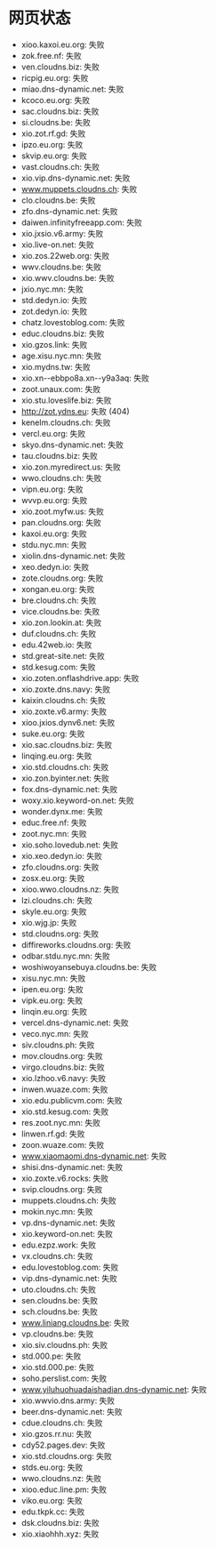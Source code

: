# 网页状态
- xioo.kaxoi.eu.org: 失败
- zok.free.nf: 失败
- ven.cloudns.biz: 失败
- ricpig.eu.org: 失败
- miao.dns-dynamic.net: 失败
- kcoco.eu.org: 失败
- sac.cloudns.biz: 失败
- si.cloudns.be: 失败
- xio.zot.rf.gd: 失败
- ipzo.eu.org: 失败
- skvip.eu.org: 失败
- vast.cloudns.ch: 失败
- xio.vip.dns-dynamic.net: 失败
- www.muppets.cloudns.ch: 失败
- clo.cloudns.be: 失败
- zfo.dns-dynamic.net: 失败
- daiwen.infinityfreeapp.com: 失败
- xio.jxsio.v6.army: 失败
- xio.live-on.net: 失败
- xio.zos.22web.org: 失败
- wwv.cloudns.be: 失败
- xio.wwv.cloudns.be: 失败
- jxio.nyc.mn: 失败
- std.dedyn.io: 失败
- zot.dedyn.io: 失败
- chatz.lovestoblog.com: 失败
- educ.cloudns.biz: 失败
- xio.gzos.link: 失败
- age.xisu.nyc.mn: 失败
- xio.mydns.tw: 失败
- xio.xn--ebbpo8a.xn--y9a3aq: 失败
- zoot.unaux.com: 失败
- xio.stu.loveslife.biz: 失败
- http://zot.ydns.eu: 失败 (404)
- kenelm.cloudns.ch: 失败
- vercl.eu.org: 失败
- skyo.dns-dynamic.net: 失败
- tau.cloudns.biz: 失败
- xio.zon.myredirect.us: 失败
- wwo.cloudns.ch: 失败
- vipn.eu.org: 失败
- wvvp.eu.org: 失败
- xio.zoot.myfw.us: 失败
- pan.cloudns.org: 失败
- kaxoi.eu.org: 失败
- stdu.nyc.mn: 失败
- xiolin.dns-dynamic.net: 失败
- xeo.dedyn.io: 失败
- zote.cloudns.org: 失败
- xongan.eu.org: 失败
- bre.cloudns.ch: 失败
- vice.cloudns.be: 失败
- xio.zon.lookin.at: 失败
- duf.cloudns.ch: 失败
- edu.42web.io: 失败
- std.great-site.net: 失败
- std.kesug.com: 失败
- xio.zoten.onflashdrive.app: 失败
- xio.zoxte.dns.navy: 失败
- kaixin.cloudns.ch: 失败
- xio.zoxte.v6.army: 失败
- xioo.jxios.dynv6.net: 失败
- suke.eu.org: 失败
- xio.sac.cloudns.biz: 失败
- linqing.eu.org: 失败
- xio.std.cloudns.ch: 失败
- xio.zon.byinter.net: 失败
- fox.dns-dynamic.net: 失败
- woxy.xio.keyword-on.net: 失败
- wonder.dynx.me: 失败
- educ.free.nf: 失败
- zoot.nyc.mn: 失败
- xio.soho.lovedub.net: 失败
- xio.xeo.dedyn.io: 失败
- zfo.cloudns.org: 失败
- zosx.eu.org: 失败
- xioo.wwo.cloudns.nz: 失败
- lzi.cloudns.ch: 失败
- skyle.eu.org: 失败
- xio.wjg.jp: 失败
- std.cloudns.org: 失败
- diffireworks.cloudns.org: 失败
- odbar.stdu.nyc.mn: 失败
- woshiwoyansebuya.cloudns.be: 失败
- xisu.nyc.mn: 失败
- ipen.eu.org: 失败
- vipk.eu.org: 失败
- linqin.eu.org: 失败
- vercel.dns-dynamic.net: 失败
- veco.nyc.mn: 失败
- siv.cloudns.ph: 失败
- mov.cloudns.org: 失败
- virgo.cloudns.biz: 失败
- xio.lzhoo.v6.navy: 失败
- inwen.wuaze.com: 失败
- xio.edu.publicvm.com: 失败
- xio.std.kesug.com: 失败
- res.zoot.nyc.mn: 失败
- linwen.rf.gd: 失败
- zoon.wuaze.com: 失败
- www.xiaomaomi.dns-dynamic.net: 失败
- shisi.dns-dynamic.net: 失败
- xio.zoxte.v6.rocks: 失败
- svip.cloudns.org: 失败
- muppets.cloudns.ch: 失败
- mokin.nyc.mn: 失败
- vp.dns-dynamic.net: 失败
- xio.keyword-on.net: 失败
- edu.ezpz.work: 失败
- vx.cloudns.ch: 失败
- edu.lovestoblog.com: 失败
- vip.dns-dynamic.net: 失败
- uto.cloudns.ch: 失败
- sen.cloudns.be: 失败
- sch.cloudns.be: 失败
- www.liniang.cloudns.be: 失败
- vp.cloudns.be: 失败
- xio.siv.cloudns.ph: 失败
- std.000.pe: 失败
- xio.std.000.pe: 失败
- soho.perslist.com: 失败
- www.yiluhuohuadaishadian.dns-dynamic.net: 失败
- xio.wwvio.dns.army: 失败
- beer.dns-dynamic.net: 失败
- cdue.cloudns.ch: 失败
- xio.gzos.rr.nu: 失败
- cdy52.pages.dev: 失败
- xio.std.cloudns.org: 失败
- stds.eu.org: 失败
- wwo.cloudns.nz: 失败
- xioo.educ.line.pm: 失败
- viko.eu.org: 失败
- edu.tkpk.cc: 失败
- dsk.cloudns.biz: 失败
- xio.xiaohhh.xyz: 失败
